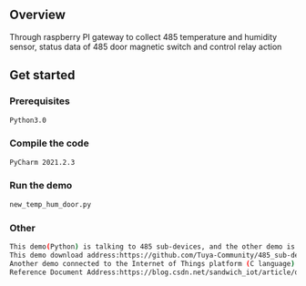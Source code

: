 
## Overview
Through raspberry PI gateway to collect 485 temperature and humidity sensor, status data of 485 door magnetic switch and control relay action  


## Get started

### Prerequisites

```sh
Python3.0
```

### Compile the code
```sh
PyCharm 2021.2.3
```

### Run the demo
```sh
new_temp_hum_door.py
```

### Other

```sh
This demo(Python) is talking to 485 sub-devices, and the other demo is talking to the Internet of Things platform (C). these two demos are used to build the Raspberry PI Gateway.  
This demo download address:https://github.com/Tuya-Community/485_sub-devices_connect_to_the_Raspberry_PI_gateway.git
Another demo connected to the Internet of Things platform (C language) download address:https://github.com/Tuya-Community/Raspberry_PI_Gateway_connects_to_iot_platform
Reference Document Address:https://blog.csdn.net/sandwich_iot/article/details/122194669
```

